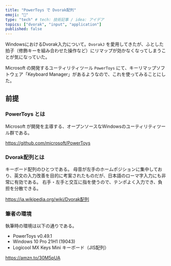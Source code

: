 ```yaml
---
title: "PowerToys で Dvorak配列"
emoji: "📝"
type: "tech" # tech: 技術記事 / idea: アイデア
topics: ["dvorak", "input", "application"]
published: false
---
```


WindowsにおけるDvorak入力について。`DvorakJ` を愛用してきたが、ふとした拍子（修飾キーを組み合わせた操作など）にリマップが効かなくなってしまうことが気になっていた。

Microsoft の開発するユーティリティツール `PowerToys` にて、キーリマップソフトウェア「Keyboard Manager」があるようなので、これを使ってみることにした。

## 前提

### PowerToys とは

Microsoft が開発を主導する、オープンソースなWindowsのユーティリティツール群である。

https://github.com/microsoft/PowerToys

### Dvorak配列とは

キーボード配列のひとつである。
母音が左手のホームポジションに集中しており、英文の入力改善を目的に考案されたものだが、日本語のローマ字入力にも非常に有効である。 右手・左手と交互に指を使うので、テンポよく入力でき、負担を分散できる。

https://ja.wikipedia.org/wiki/Dvorak配列

### 筆者の環境

執筆時の環境は以下の通りである。

- PowerToys v0.49.1
- Windows 10 Pro 21H1 (19043)
- Logicool MX Keys Mini キーボード（JIS配列）

https://amzn.to/30M5pUA
